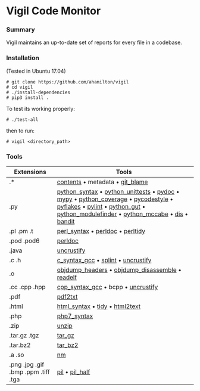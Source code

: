 # Vigil Code Monitor

### Summary

Vigil maintains an up-to-date set of reports for every file in a codebase.

### Installation

(Tested in Ubuntu 17.04)

    # git clone https://github.com/ahamilton/vigil
    # cd vigil
    # ./install-dependencies
    # pip3 install .

To test its working properly:

    # ./test-all

then to run:

    # vigil <directory_path>

### Tools

Extensions | Tools
---------- | -----
.* | [contents](http://pygments.org/) • metadata • [git_blame](https://git-scm.com/)
.py | [python_syntax](https://en.wikipedia.org/wiki/Python_syntax_and_semantics) • [python_unittests](https://docs.python.org/3/library/unittest.html) • [pydoc](https://docs.python.org/3/library/pydoc.html) • [mypy](http://www.mypy-lang.org/) • [python_coverage](http://nedbatchelder.com/code/coverage/) • [pycodestyle](https://pypi.python.org/pypi/pycodestyle) • [pyflakes](https://launchpad.net/pyflakes) • [pylint](http://www.pylint.org/) • [python_gut](https://github.com/ahamilton/vigil/blob/master/gut.py) • [python_modulefinder](https://docs.python.org/3/library/modulefinder.html) • [python_mccabe](https://github.com/flintwork/mccabe) • [dis](https://docs.python.org/3/library/dis.html) • [bandit](https://wiki.openstack.org/wiki/Security/Projects/Bandit)
.pl .pm .t | [perl_syntax](https://en.wikipedia.org/wiki/Perl) • [perldoc](http://perldoc.perl.org/) • [perltidy](http://perltidy.sourceforge.net/)
.pod .pod6 | [perldoc](http://perldoc.perl.org/)
.java | [uncrustify](https://github.com/uncrustify/uncrustify)
.c .h | [c_syntax_gcc](https://gcc.gnu.org/) • [splint](http://www.splint.org/) • [uncrustify](https://github.com/uncrustify/uncrustify)
.o | [objdump_headers](https://en.wikipedia.org/wiki/Objdump) • [objdump_disassemble](https://en.wikipedia.org/wiki/Objdump) • [readelf](https://en.wikipedia.org/wiki/Objdump)
.cc .cpp .hpp | [cpp_syntax_gcc](https://gcc.gnu.org/) • bcpp • [uncrustify](https://github.com/uncrustify/uncrustify)
.pdf | [pdf2txt](http://www.unixuser.org/~euske/python/pdfminer/)
.html | [html_syntax](http://www.html-tidy.org/) • [tidy](http://www.html-tidy.org/) • [html2text](http://www.mbayer.de/html2text/)
.php | [php7_syntax](https://en.wikipedia.org/wiki/PHP)
.zip | [unzip](http://www.info-zip.org/UnZip.html)
.tar.gz .tgz | [tar_gz](http://www.gnu.org/software/tar/manual/tar.html)
.tar.bz2 | [tar_bz2](http://www.gnu.org/software/tar/manual/tar.html)
.a .so | [nm](https://linux.die.net/man/1/nm)
.png .jpg .gif .bmp .ppm .tiff .tga | [pil](http://python-pillow.github.io/) • [pil_half](http://python-pillow.github.io/)

